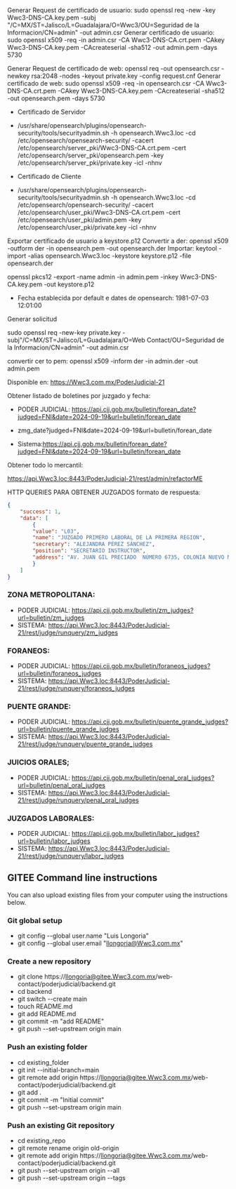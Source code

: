 Generar Request de certificado de usuario:
sudo openssl req -new -key Wwc3-DNS-CA.key.pem -subj "/C=MX/ST=Jalisco/L=Guadalajara/O=Wwc3/OU=Seguridad de la Informacion/CN=admin" -out admin.csr
Generar certificado de usuario:
sudo openssl x509 -req -in admin.csr -CA Wwc3-DNS-CA.crt.pem -CAkey Wwc3-DNS-CA.key.pem -CAcreateserial -sha512 -out admin.pem -days 5730

Generar Request de certificado de web:
openssl req -out opensearch.csr -newkey rsa:2048 -nodes -keyout private.key -config request.cnf
Generar certificado de web:
sudo openssl x509 -req -in opensearch.csr -CA Wwc3-DNS-CA.crt.pem -CAkey Wwc3-DNS-CA.key.pem -CAcreateserial -sha512 -out opensearch.pem -days 5730

* Certificado de Servidor 
- /usr/share/opensearch/plugins/opensearch-security/tools/securityadmin.sh -h opensearch.Wwc3.loc -cd /etc/opensearch/opensearch-security/ -cacert /etc/opensearch/server_pki/Wwc3-DNS-CA.crt.pem -cert /etc/opensearch/server_pki/opensearch.pem -key /etc/opensearch/server_pki/private.key -icl -nhnv
* Certificado de Cliente
- /usr/share/opensearch/plugins/opensearch-security/tools/securityadmin.sh -h opensearch.Wwc3.loc -cd /etc/opensearch/opensearch-security/ -cacert /etc/opensearch/user_pki/Wwc3-DNS-CA.crt.pem -cert /etc/opensearch/user_pki/admin.pem -key /etc/opensearch/user_pki/private.key -icl -nhnv

Exportar certificado de usuario a keystore.p12
Convertir a der: openssl x509 -outform der -in opensearch.pem -out opensearch.der
Importar: keytool -import -alias opensearch.Wwc3.loc -keystore keystore.p12 -file opensearch.der

openssl pkcs12 -export -name admin -in admin.pem  -inkey Wwc3-DNS-CA.key.pem -out keystore.p12

- Fecha establecida por default e dates de opensearch: 1981-07-03 12:01:00

Generar solicitud

sudo openssl req -new-key private.key -subj"/C=MX/ST=Jalisco/L=Guadalajara/O=Web Contact/OU=Seguridad de la Informacion/CN=admin" -out admin.csr

convertir cer to pem: openssl x509 -inform der -in admin.der -out admin.pem


Disponible en: https://Wwc3.com.mx/PoderJudicial-21

Obtener listado de boletines por juzgado y fecha:

- PODER JUDICIAL: https://api.cjj.gob.mx/bulletin/forean_date?judged=FNI&date=2024-09-19&url=bulletin/forean_date
- zmg_date?judged=FNI&date=2024-09-19&url=bulletin/forean_date

- Sistema:https://api.cjj.gob.mx/bulletin/forean_date?judged=FNI&date=2024-09-19&url=bulletin/forean_date

Obtener todo lo mercantil:

https://api.Wwc3.loc:8443/PoderJudicial-21/rest/admin/refactorME


HTTP QUERIES PARA OBTENER JUZGADOS formato de respuesta:

```JSON
{
    "success": 1,
    "data": [
        {
        "value": "L03",
        "name": "JUZGADO PRIMERO LABORAL DE LA PRIMERA REGION",
        "secretary": "ALEJANDRA PÉREZ SÁNCHEZ",
        "position": "SECRETARIO INSTRUCTOR",
        "address": "AV. JUAN GIL PRECIADO  NÚMERO 6735, COLONIA NUEVO MÉXICO, C.P. 45138"
        }
    ]
}
```

### ZONA METROPOLITANA:

- PODER JUDICIAL: https://api.cjj.gob.mx/bulletin/zm_judges?url=bulletin/zm_judges
- SISTEMA: https://api.Wwc3.loc:8443/PoderJudicial-21/rest/judge/runquery/zm_judges

### FORANEOS:

- PODER JUDICIAL: https://api.cjj.gob.mx/bulletin/foraneos_judges?url=bulletin/foraneos_judges
- SISTEMA: https://api.Wwc3.loc:8443/PoderJudicial-21/rest/judge/runquery/foraneos_judges

### PUENTE GRANDE:

- PODER JUDICIAL: https://api.cjj.gob.mx/bulletin/puente_grande_judges?url=bulletin/puente_grande_judges
- SISTEMA: https://api.Wwc3.loc:8443/PoderJudicial-21/rest/judge/runquery/puente_grande_judges

### JUICIOS ORALES;

- PODER JUDICIAL: https://api.cjj.gob.mx/bulletin/penal_oral_judges?url=bulletin/penal_oral_judges
- SISTEMA: https://api.Wwc3.loc:8443/PoderJudicial-21/rest/judge/runquery/penal_oral_judges

### JUZGADOS LABORALES:

- PODER JUDICIAL: https://api.cjj.gob.mx/bulletin/labor_judges?url=bulletin/labor_judges
- SISTEMA: https://api.Wwc3.loc:8443/PoderJudicial-21/rest/judge/runquery/labor_judges

## GITEE Command line instructions

You can also upload existing files from your computer using the instructions below.

### Git global setup

- git config --global user.name "Luis Longoria"
- git config --global user.email "llongoria@Wwc3.com.mx"

### Create a new repository

- git clone https://llongoria@gitee.Wwc3.com.mx/web-contact/poderjudicial/backend.git
- cd backend
- git switch --create main
- touch README.md
- git add README.md
- git commit -m "add README"
- git push --set-upstream origin main

### Push an existing folder

- cd existing_folder
- git init --initial-branch=main
- git remote add origin https://llongoria@gitee.Wwc3.com.mx/web-contact/poderjudicial/backend.git
- git add .
- git commit -m "Initial commit"
- git push --set-upstream origin main

### Push an existing Git repository

- cd existing_repo
- git remote rename origin old-origin
- git remote add origin https://llongoria@gitee.Wwc3.com.mx/web-contact/poderjudicial/backend.git
- git push --set-upstream origin --all
- git push --set-upstream origin --tags
